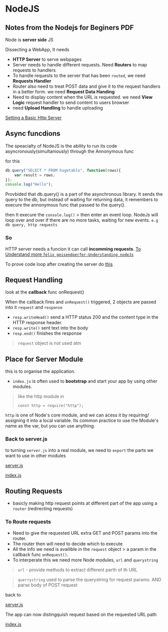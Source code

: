# NodeJS

## Notes from the Nodejs for Beginers PDF

Node is **server side** JS

Dissecting a WebApp, It needs

- **HTTP Server** to serve webpages
- Server needs to handle different requests. Need **Routers** to map requests to handlers
- To handle requests to the server that has been `routed`, we need **Requests Handler**
- Router also need to treat POST data and give it to the request handlers in a better form. we need **Request Data Handing**
- Need to display content when the URL is requested. we need **View Logic** request handler to send content to users browser
- need **Upload Handling** to handle uploading

[Setting a Basic Http Server](./basic/index.js)

## Async funcdions

The speacialty of NodeJS is the ability to run its code asyncronously(simultaniously) through the Annonymous func

for this 

``` js
db.query("SELECT * FROM hugetable", function(rows){
    var result = rows;
});
console.log("Hello");
```

Provbided that db.query() is a part of the asynchronous library. It sends the query to the db, but instead of waiting for returning data, it remembers to execure the annonymous func that passed to the query().

then It execure the `console.log()` > then enter an event loop. NodeJs will loop over and over if there are no more tasks, waiting for new events. `e.g db query, http requests`

### So 

HTTP server needs a funcion it can call **incomming requests**. [To Understand more `felix geisendoerfer-Understanding nodeJs`]()

To prove code loop after creating the server do [this](./code/3_loopTest/index.js)

## Request Handling

look at the **callback** func onRequest()

When the callback fires and `onRequest()` triggered, 2 objects are passed into it `request` and `response`

- `resp.writeHead()` send a HTTP status 200 and the content type in the HTTP response header.
- `resp.write()` sent text into the body
- `resp.end()` finishes the response

> `request` object is not used atm

## Place for **Server Module**

this is to organise the application.

- `index.js` is often used to **bootstrap** and start your app by using other modules.

> like the http module in
>
> `const http = require("http");`

`http` is one of Node's core module, and we can acess it by requiring/ assigning it into a local variable. Its common practice to use the Module's name as the var, but you can use anything.

### Back to server.js

to turning `server.js` into a real module, we need to `export` the parts we want to use in other modules

[server.js](./code/4_servModule/server.js)

[index.js](./code/4_servModule/index.js)

## Routing Requests

- basicly making http request points at different part of the app using a `router` (redirecting requests)

### To **Route** requests

- Need to give the requested URL extra GET and POST params into the router.
- The router then will need to decide which to execute
- All the info we need is availible in the `request` object > a param in the callback func `onRequest()`.
- To interperate this we need more Node modules, `url` and `querystring`

> `url` - provide methods to extract different parth of th URL

> `querrystring` used to parse the querystring for request params. AND parse body of POST request

back to

[server.js](./code/5_router/server.js)

The app can now distingquish request based on the requested URL path

[index.js](./code/5_router/index.js)